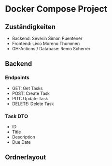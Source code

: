 # Docker Compose Project
## Zuständigkeiten
-   Backend: Severin Simon Puentener
-   Frontend: Livio Moreno Thommen
-   GH-Actions / Database: Remo Scherrer

## Backend
### Endpoints
- GET: Get Tasks
- POST: Create Task
- PUT: Update Task
- DELETE: Delete Task

### Task DTO
- ID
- Title
- Description
- Due Date

## Ordnerlayout
